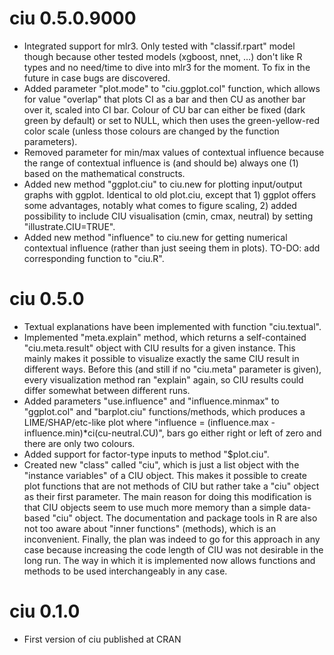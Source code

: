 # ciu 0.5.0.9000

* Integrated support for mlr3. Only tested with "classif.rpart" model though 
  because other tested models (xgboost, nnet, ...) don't like R types and no
  need/time to dive into mlr3 for the moment. To fix in the future in case bugs 
  are discovered.
* Added parameter "plot.mode" to "ciu.ggplot.col" function, which allows for value 
  "overlap" that plots CI as a bar and then CU as another bar over it, scaled 
  into CI bar. Colour of CU bar can either be fixed (dark green by default) or set to NULL, 
  which then uses the green-yellow-red color scale (unless those colours are 
  changed by the function parameters).
* Removed parameter for min/max values of contextual influence because the 
  range of contextual influence is (and should be) always one (1) based on 
  the mathematical constructs. 
* Added new method "ggplot.ciu" to ciu.new for plotting input/output graphs with 
  ggplot. Identical to old plot.ciu, except that 1) ggplot offers some 
  advantages, notably what comes to figure scaling, 2) added possibility to 
  include CIU visualisation (cmin, cmax, neutral) by setting "illustrate.CIU=TRUE". 
* Added new method "influence" to ciu.new for getting numerical contextual 
  influence (rather than just seeing them in plots).
  TO-DO: add corresponding function to "ciu.R".

# ciu 0.5.0

* Textual explanations have been implemented with function "ciu.textual". 
* Implemented "meta.explain" method, which returns a self-contained 
  "ciu.meta.result" object with CIU results for a given instance. 
  This mainly makes it possible to visualize exactly the same CIU result 
  in different ways. 
  Before this (and still if no "ciu.meta" parameter is given), every 
  visualization method ran "explain" again, so CIU results could differ 
  somewhat between different runs.
* Added parameters "use.influence" and "influence.minmax" to "ggplot.col" 
  and "barplot.ciu" functions/methods, which produces a LIME/SHAP/etc-like plot 
  where "influence = (influence.max - influence.min)*ci(cu-neutral.CU)", bars 
  go either right or left of zero and there are only two colours. 
* Added support for factor-type inputs to method "$plot.ciu". 
* Created new "class" called "ciu", which is just a list object with the 
  "instance variables" of a CIU object. This makes it possible to create 
  plot functions that are not methods of CIU but rather take a "ciu" object 
  as their first parameter. The main reason for doing this modification is that 
  CIU objects seem to use much more memory than a simple data-based "ciu" object. 
  The documentation and package tools in R are also not too aware about 
  "inner functions" (methods), which is an inconvenient. Finally, the plan was 
  indeed to go for this approach in any case because increasing the code length
  of CIU was not desirable in the long run. The way in which it is implemented 
  now allows functions and methods to be used interchangeably in any case. 

# ciu 0.1.0

* First version of ciu published at CRAN
